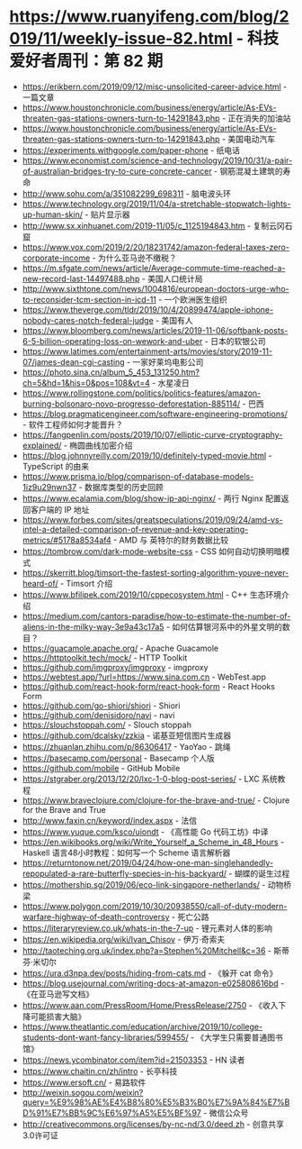 # https://www.ruanyifeng.com/blog/2019/11/weekly-issue-82.html - 科技爱好者周刊：第 82 期

- https://erikbern.com/2019/09/12/misc-unsolicited-career-advice.html - 一篇文章
- https://www.houstonchronicle.com/business/energy/article/As-EVs-threaten-gas-stations-owners-turn-to-14291843.php - 正在消失的加油站
- https://www.houstonchronicle.com/business/energy/article/As-EVs-threaten-gas-stations-owners-turn-to-14291843.php - 美国电动汽车
- https://experiments.withgoogle.com/paper-phone - 纸电话
- https://www.economist.com/science-and-technology/2019/10/31/a-pair-of-australian-bridges-try-to-cure-concrete-cancer - 钢筋混凝土建筑的寿命
- http://www.sohu.com/a/351082299_698311 - 脑电波头环
- https://www.technology.org/2019/11/04/a-stretchable-stopwatch-lights-up-human-skin/ - 贴片显示器
- http://www.sx.xinhuanet.com/2019-11/05/c_1125194843.htm - 复制云冈石窟
- https://www.vox.com/2019/2/20/18231742/amazon-federal-taxes-zero-corporate-income - 为什么亚马逊不缴税？
- https://m.sfgate.com/news/article/Average-commute-time-reached-a-new-record-last-14497488.php - 美国人口统计局
- http://www.sixthtone.com/news/1004816/european-doctors-urge-who-to-reconsider-tcm-section-in-icd-11 - 一个欧洲医生组织
- https://www.theverge.com/tldr/2019/10/4/20899474/apple-iphone-nobody-cares-notch-federal-judge - 美国有人
- https://www.bloomberg.com/news/articles/2019-11-06/softbank-posts-6-5-billion-operating-loss-on-wework-and-uber - 日本的软银公司
- https://www.latimes.com/entertainment-arts/movies/story/2019-11-07/james-dean-cgi-casting - 一家好莱坞电影公司
- https://photo.sina.cn/album_5_453_131250.htm?ch=5&hd=1&his=0&pos=108&vt=4 - 水星凌日
- https://www.rollingstone.com/politics/politics-features/amazon-burning-bolsonaro-novo-progresso-deforestation-885114/ - 巴西
- https://blog.pragmaticengineer.com/software-engineering-promotions/ - 软件工程师如何才能晋升？
- https://fangpenlin.com/posts/2019/10/07/elliptic-curve-cryptography-explained/ - 椭圆曲线加密介绍
- https://blog.johnnyreilly.com/2019/10/definitely-typed-movie.html - TypeScript 的由来
- https://www.prisma.io/blog/comparison-of-database-models-1iz9u29nwn37 - 数据库类型的历史回顾
- https://www.ecalamia.com/blog/show-ip-api-nginx/ - 两行 Nginx 配置返回客户端的 IP 地址
- https://www.forbes.com/sites/greatspeculations/2019/09/24/amd-vs-intel-a-detailed-comparison-of-revenue-and-key-operating-metrics/#5178a8534af4 - AMD 与 英特尔的财务数据比较
- https://tombrow.com/dark-mode-website-css - CSS 如何自动切换明暗模式
- https://skerritt.blog/timsort-the-fastest-sorting-algorithm-youve-never-heard-of/ - Timsort 介绍
- https://www.bfilipek.com/2019/10/cppecosystem.html - C++ 生态环境介绍
- https://medium.com/cantors-paradise/how-to-estimate-the-number-of-aliens-in-the-milky-way-3e9a43c17a5 - 如何估算银河系中的外星文明的数目？
- https://guacamole.apache.org/ - Apache Guacamole
- https://httptoolkit.tech/mock/ - HTTP Toolkit
- https://github.com/imgproxy/imgproxy - imgproxy
- https://webtest.app/?url=https://www.sina.com.cn - WebTest.app
- https://github.com/react-hook-form/react-hook-form - React Hooks Form
- https://github.com/go-shiori/shiori - Shiori
- https://github.com/denisidoro/navi - navi
- https://slouchstoppah.com/ - Slouch stoppah
- https://github.com/dcalsky/zzkia - 诺基亚短信图片生成器
- https://zhuanlan.zhihu.com/p/86306417 - YaoYao - 跳绳
- https://basecamp.com/personal - Basecamp 个人版
- https://github.com/mobile - GitHub Mobile
- https://stgraber.org/2013/12/20/lxc-1-0-blog-post-series/ - LXC 系统教程
- https://www.braveclojure.com/clojure-for-the-brave-and-true/ - Clojure for the Brave and True
- http://www.faxin.cn/keyword/index.aspx - 法信
- https://www.yuque.com/ksco/uiondt - 《高性能 Go 代码工坊》中译
- https://en.wikibooks.org/wiki/Write_Yourself_a_Scheme_in_48_Hours - Haskell 语言48小时教程：如何写一个 Scheme 语言解析器
- https://returntonow.net/2019/04/24/how-one-man-singlehandedly-repopulated-a-rare-butterfly-species-in-his-backyard/ - 蝴蝶的诞生过程
- https://mothership.sg/2019/06/eco-link-singapore-netherlands/ - 动物桥梁
- https://www.polygon.com/2019/10/30/20938550/call-of-duty-modern-warfare-highway-of-death-controversy - 死亡公路
- https://literaryreview.co.uk/whats-in-the-7-up - 锂元素对人体的影响
- https://en.wikipedia.org/wiki/Ivan_Chisov - 伊万·奇索夫
- http://taoteching.org.uk/index.php?a=Stephen%20Mitchell&c=36 - 斯蒂芬·米切尔
- https://ura.d3npa.dev/posts/hiding-from-cats.md - 《躲开 cat 命令》
- https://blog.usejournal.com/writing-docs-at-amazon-e025808616bd - 《在亚马逊写文档》
- https://www.aan.com/PressRoom/Home/PressRelease/2750 - 《收入下降可能损害大脑》
- https://www.theatlantic.com/education/archive/2019/10/college-students-dont-want-fancy-libraries/599455/ - 《大学生只需要普通图书馆》
- https://news.ycombinator.com/item?id=21503353 - HN 读者
- https://www.chaitin.cn/zh/intro - 长亭科技
- https://www.ersoft.cn/ - 易路软件
- http://weixin.sogou.com/weixin?query=%E9%98%AE%E4%B8%80%E5%B3%B0%E7%9A%84%E7%BD%91%E7%BB%9C%E6%97%A5%E5%BF%97 - 微信公众号
- http://creativecommons.org/licenses/by-nc-nd/3.0/deed.zh - 创意共享3.0许可证
